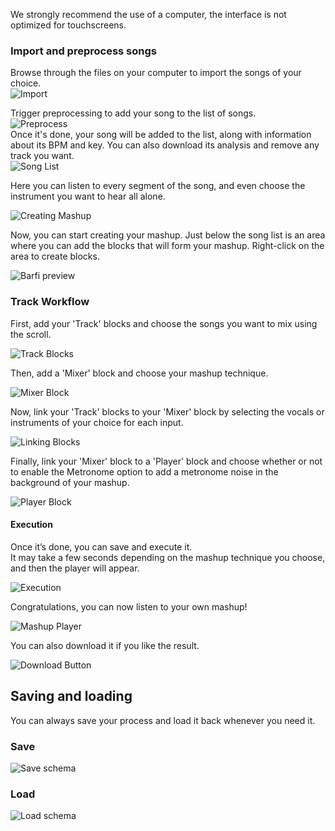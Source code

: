 We strongly recommend the use of a computer, the interface is not optimized for touchscreens.

### Import and preprocess songs

Browse through the files on your computer to import the songs of your choice.  
![Import](./images/1.png)

Trigger preprocessing to add your song to the list of songs.  
![Preprocess](./images/2.png)  
Once it's done, your song will be added to the list, along with information about its BPM and key. You can also download its analysis and remove any track you want.  
![Song List](./images/3.png)

Here you can listen to every segment of the song, and even choose the instrument you want to hear all alone.

![Creating Mashup](./images/4.png)

Now, you can start creating your mashup. Just below the song list is an area where you can add the blocks that will form your mashup. Right-click on the area to create blocks.

![Barfi preview](./images/BarfiPreview.gif)

### Track Workflow

First, add your 'Track' blocks and choose the songs you want to mix using the scroll.  

![Track Blocks](./images/6.png)

Then, add a 'Mixer' block and choose your mashup technique.  

![Mixer Block](./images/7.png)

Now, link your 'Track' blocks to your 'Mixer' block by selecting the vocals or instruments of your choice for each input.  

![Linking Blocks](./images/8.png)

Finally, link your 'Mixer' block to a 'Player' block and choose whether or not to enable the Metronome option to add a metronome noise in the background of your mashup.  

![Player Block](./images/9.png)

#### Execution

Once it’s done, you can save and execute it.  
It may take a few seconds depending on the mashup technique you choose, and then the player will appear.  

![Execution](./images/10.png)  

Congratulations, you can now listen to your own mashup!  

![Mashup Player](./images/11.png)

You can also download it if you like the result.

![Download Button](./images/12.png)

## Saving and loading

You can always save your process and load it back whenever you need it.

### Save
![Save schema](./images/SaveExample.gif)

### Load
![Load schema](./images/loadExample.gif)